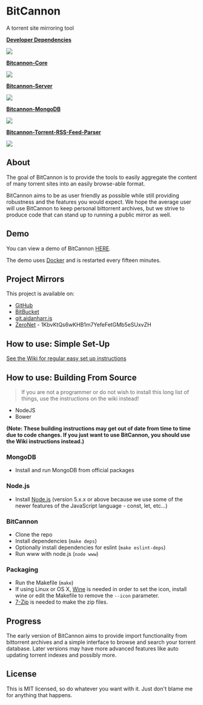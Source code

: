 # BitCannon
A torrent site mirroring tool

<strong>[Developer Dependencies](https://david-dm.org/aidanharris/bitcannon#info=devDependencies)</strong>

![](https://david-dm.org/aidanharris/bitcannon/dev-status.svg)

<strong>[Bitcannon-Core](https://david-dm.org/aidanharris/bitcannon?path=src/bitcannon)</strong>

![](https://david-dm.org/aidanharris/bitcannon.svg?path=src/bitcannon)

<strong>[Bitcannon-Server](https://david-dm.org/aidanharris/bitcannon?path=src/server)</strong>

![](https://david-dm.org/aidanharris/bitcannon.svg?path=src/server)

<strong>[Bitcannon-MongoDB](https://david-dm.org/aidanharris/bitcannon?path=src/providers/database/mongodb)</strong>

![](https://david-dm.org/aidanharris/bitcannon.svg?path=src/providers/database/mongodb)

<strong>[Bitcannon-Torrent-RSS-Feed-Parser](https://david-dm.org/aidanharris/bitcannon?path=src/providers/rss)</strong>

![](https://david-dm.org/aidanharris/bitcannon.svg?path=src/providers/rss)

## About
The goal of BitCannon is to provide the tools to easily aggregate the content of many torrent sites into an easily browse-able format.

BitCannon aims to be as user friendly as possible while still providing robustness and the features you would expect. We hope the average user will use BitCannon to keep personal bittorrent archives, but we strive to produce code that can stand up to running a public mirror as well.

## Demo

You can view a demo of BitCannon [HERE](https://bitcannon.aidanharr.is).

The demo uses [Docker](https://github.com/aidanharris/bitcannon/wiki/Installing-BitCannon#using-docker) and is restarted every fifteen minutes.

## Project Mirrors
This project is available on:
* [GitHub](https://github.com/aidanharris/bitcannon)
* [BitBucket](https://bitbucket.org/aidanharris/bitcannon)
* [git.aidanharr.is](https://git.aidanharr.is/aidanharris/bitcannon)
* [ZeroNet](https://github.com/HelloZeroNet/ZeroNet) - 1KbvKtQs6wKHB1m7YefeFetGMb5eSUxvZH

## How to use: Simple Set-Up
[See the Wiki for regular easy set up instructions](https://github.com/aidanharris/bitcannon/wiki)

## How to use: Building From Source

> If you are not a programmer or do not wish to install this long list of things, use the instructions on the wiki instead!
* NodeJS
* Bower

<strong>(Note: These building instructions may get out of date from time to time due to code changes. If you just want to use BitCannon, you should use the Wiki instructions instead.)</strong>

### MongoDB
* Install and run MongoDB from official packages

### Node.js

* Install [Node.js](https://github.com/aidanharris/bitcannon/wiki/Installing-Node.js) (version 5.x.x or above because we use some of the newer features of the JavaScript language - const, let, etc…)

### BitCannon
* Clone the repo
* Install dependencies (`make deps`)
* Optionally install dependencies for eslint (`make eslint-deps`)
* Run www with node.js (`node www`)

### Packaging

* Run the Makefile (`make`)
* If using Linux or OS X, [Wine](https://www.winehq.org) is needed in order to set the icon, install wine or edit the Makefile to remove the `--icon` parameter.
* [7-Zip](http://www.7-zip.org) is needed to make the zip files.

## Progress
The early version of BitCannon aims to provide import functionality from bittorrent archives and a simple interface to browse and search your torrent database. Later versions may have more advanced features like auto updating torrent indexes and possibly more.

## License
This is MIT licensed, so do whatever you want with it. Just don't blame me for anything that happens.
